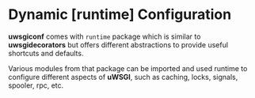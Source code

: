 # Dynamic [runtime] Configuration

**uwsgiconf** comes with `runtime` package which is similar to
**uwsgidecorators** but offers different abstractions to provide useful
shortcuts and defaults.

Various modules from that package can be imported and used runtime to
configure different aspects of **uWSGI**, such as caching, locks, signals, spooler, rpc, etc.

